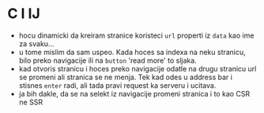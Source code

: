 # C I lJ

- hocu dinamicki da kreiram stranice koristeci ```url``` properti iz ```data``` kao ime za svaku...
- u tome mislim da sam uspeo. Kada hoces sa indexa na neku stranicu, bilo preko navigacije ili na ```button``` 'read more' to sljaka.
- kad otvoris stranicu i hoces preko navigacije odatle na drugu stranicu url se promeni ali stranica se ne menja. Tek kad odes u address bar i stisnes ```enter``` radi, ali tada pravi request ka serveru i ucitava. 
- ja bih dakle, da se na selekt iz navigacije promeni stranica i to kao CSR ne SSR
